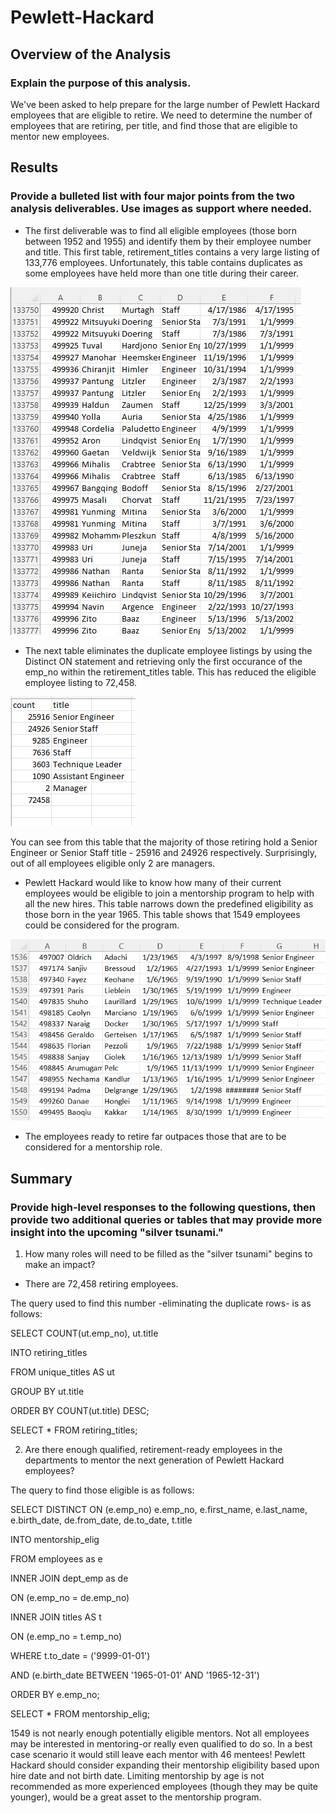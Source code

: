 # Pewlett-Hackard

## Overview of the Analysis
### Explain the purpose of this analysis.

We've been asked to help prepare for the large number of Pewlett Hackard employees that are eligible to retire. We need to determine the number of employees that are retiring, per title, and find those that are eligible to mentor new employees. 

## Results
### Provide a bulleted list with four major points from the two analysis deliverables. Use images as support where needed.

* The first deliverable was to find all eligible employees (those born between 1952 and 1955) and identify them by their employee number and title. This first table, retirement_titles contains a very large listing of 133,776 employees. Unfortunately, this table contains duplicates as some employees have held more than one title during their career.

![retirementtitles](https://github.com/stacybeauregard/Pewlett-Hackard/blob/main/Resources/retirementtitles.png)

* The next table eliminates the duplicate employee listings by using the Distinct ON statement and retrieving only the first occurance of the emp_no within the retirement_titles table. This has reduced the eligible employee listing to 72,458.

![retiringtitles](https://github.com/stacybeauregard/Pewlett-Hackard/blob/main/Resources/retiringtitles.png)

You can see from this table that the majority of those retiring hold a Senior Engineer or Senior Staff title - 25916 and 24926 respectively. Surprisingly, out of all employees eligible only 2 are managers.

* Pewlett Hackard would like to know how many of their current employees would be eligible to join a mentorship program to help with all the new hires. This table narrows down the predefined eligibility as those born in the year 1965. This table shows that 1549 employees could be considered for the program.

![mentorship](https://github.com/stacybeauregard/Pewlett-Hackard/blob/main/Resources/mentorshipelig.png)

* The employees ready to retire far outpaces those that are to be considered for a mentorship role. 

## Summary
### Provide high-level responses to the following questions, then provide two additional queries or tables that may provide more insight into the upcoming "silver tsunami."

1. How many roles will need to be filled as the "silver tsunami" begins to make an impact?

 * There are 72,458 retiring employees.
  
  The query used to find this number -eliminating the duplicate rows- is as follows:
  
SELECT COUNT(ut.emp_no), ut.title

INTO retiring_titles

FROM unique_titles AS ut

GROUP BY ut.title

ORDER BY COUNT(ut.title) DESC;

SELECT * FROM retiring_titles;


2. Are there enough qualified, retirement-ready employees in the departments to mentor the next generation of Pewlett Hackard employees?

The query to find those eligible is as follows:

SELECT DISTINCT ON (e.emp_no) e.emp_no, e.first_name, e.last_name, e.birth_date, de.from_date, de.to_date, t.title

INTO mentorship_elig

FROM employees as e

INNER JOIN dept_emp as de

ON (e.emp_no = de.emp_no) 

INNER JOIN titles AS t

ON (e.emp_no = t.emp_no)

WHERE t.to_date = ('9999-01-01')

AND (e.birth_date BETWEEN '1965-01-01' AND '1965-12-31')

ORDER BY e.emp_no;

SELECT * FROM mentorship_elig;

   1549 is not nearly enough potentially eligible mentors. Not all employees may be interested in mentoring-or really even qualified to do so. In a best case scenario it would still leave each mentor with 46 mentees! Pewlett Hackard should consider expanding their mentorship eligibility based upon hire date and not birth date. Limiting mentorship by age is not recommended as more experienced employees (though they may be quite younger), would be a great asset to the mentorship program.
